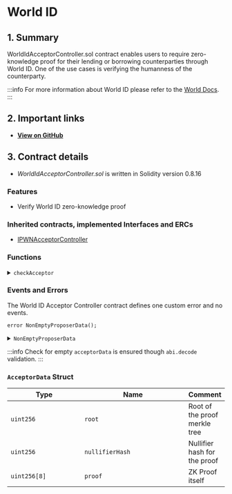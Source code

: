 # World ID

## 1. Summary

WorldIdAcceptorController.sol contract enables users to require zero-knowledge proof for their lending or borrowing counterparties through World ID. One of the use cases is verifying the humanness of the counterparty.

:::info
For more information about World ID please refer to the [World Docs](https://docs.world.org/world-id).
:::

## 2. Important links

* [**View on GitHub**](https://github.com/PWNDAO/pwn_protocol_periphery/blob/world-id/src/acceptor-controller/WorldIdAcceptorController.sol)

## 3. Contract details

* _WorldIdAcceptorController.sol_ is written in Solidity version 0.8.16

### Features

* Verify World ID zero-knowledge proof

### Inherited contracts, implemented Interfaces and ERCs

* [IPWNAcceptorController](./)

### Functions

<details>

<summary><code>checkAcceptor</code></summary>

#### Overview

Proposal contracts call this function to verify submitted World ID proofs.

This function takes three arguments supplied by the proposal contracts:

* `address`**`acceptor`**
* `bytes calldata`**`proposerData`** - data to be verified from the proposer
* `bytes calldata`**`acceptorData`** - data to be verified from the acceptor

#### Implementation

```solidity
function checkAcceptor(
    address acceptor, bytes calldata proposerData, bytes calldata acceptorData
) external view returns (bytes4) {
    if (proposerData.length > 0) {
        revert NonEmptyProposerData();
    }

    AcceptorData memory data = abi.decode(acceptorData, (AcceptorData));

    worldId.verifyProof(
        data.root,
        groupId,
        _hashToField(abi.encodePacked(acceptor)),
        data.nullifierHash,
        externalNullifier,
        data.proof
    );

    return type(IPWNAcceptorController).interfaceId;
}
```

</details>

### Events and Errors

The World ID Acceptor Controller contract defines one custom error and no events.

```solidity
error NonEmptyProposerData();
```

<details>

<summary><code>NonEmptyProposerData</code></summary>

A NonEmptyProposerData error is thrown when proposer data are not empty.

This error doesn't have any parameters.

</details>

:::info
Check for empty `acceptorData` is ensured though `abi.decode` validation.&#x20;
:::

### `AcceptorData` Struct

<table><thead><tr><th width="157.09421454876235">Type</th><th width="228.45656287647148">Name</th><th>Comment</th></tr></thead><tbody><tr><td><code>uint256</code></td><td><code>root</code></td><td>Root of the proof merkle tree</td></tr><tr><td><code>uint256</code></td><td><code>nullifierHash</code></td><td>Nullifier hash for the proof</td></tr><tr><td><code>uint256[8]</code></td><td><code>proof</code></td><td>ZK Proof itself</td></tr></tbody></table>
